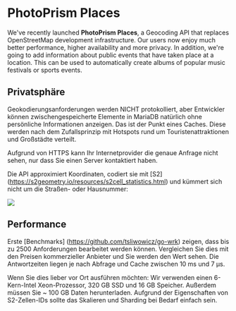 # PhotoPrism Places #

We've recently launched **PhotoPrism Places**, a Geocoding API that replaces OpenStreetMap development infrastructure. Our users now enjoy much better performance, higher availability and more privacy. In addition, we're going to add information about public events that have taken place at a location. This can be used to automatically create albums of popular music festivals or sports events.


## Privatsphäre ##

Geokodierungsanforderungen werden NICHT protokolliert, aber Entwickler können zwischengespeicherte Elemente in MariaDB natürlich ohne persönliche Informationen anzeigen. Das ist der Punkt eines Caches. Diese werden nach dem Zufallsprinzip mit Hotspots rund um Touristenattraktionen und Großstädte verteilt.


Aufgrund von HTTPS kann Ihr Internetprovider die genaue Anfrage nicht sehen, nur dass Sie einen Server kontaktiert haben.


Die API approximiert Koordinaten, codiert sie mit [S2] (https://s2geometry.io/resources/s2cell_statistics.html) und kümmert sich nicht um die Straßen- oder Hausnummer:

![](https://pbs.twimg.com/media/EN9AoYdWkAIqVDD?format=jpg&name=medium)

## Performance ##

Erste [Benchmarks] (https://github.com/tsliwowicz/go-wrk) zeigen, dass bis zu 2500 Anforderungen bearbeitet werden können. Vergleichen Sie dies mit den Preisen kommerzieller Anbieter und Sie werden den Wert sehen. Die Antwortzeiten liegen je nach Abfrage und Cache zwischen 10 ms und 7 μs.


Wenn Sie dies lieber vor Ort ausführen möchten: Wir verwenden einen 6-Kern-Intel Xeon-Prozessor, 320 GB SSD und 16 GB Speicher.
Außerdem müssen Sie ~ 100 GB Daten herunterladen.
Aufgrund der Eigenschaften von S2-Zellen-IDs sollte das Skalieren und Sharding bei Bedarf einfach sein.
